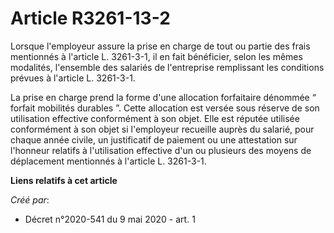 # Article R3261-13-2

Lorsque l'employeur assure la prise en charge de tout ou partie des frais mentionnés à l'article L. 3261-3-1, il en fait
bénéficier, selon les mêmes modalités, l'ensemble des salariés de l'entreprise remplissant les conditions prévues à l'article
L. 3261-3-1.

La prise en charge prend la forme d'une allocation forfaitaire dénommée “ forfait mobilités durables ”. Cette allocation est
versée sous réserve de son utilisation effective conformément à son objet. Elle est réputée utilisée conformément à son objet
si l'employeur recueille auprès du salarié, pour chaque année civile, un justificatif de paiement ou une attestation sur
l'honneur relatifs à l'utilisation effective d'un ou plusieurs des moyens de déplacement mentionnés à l'article L. 3261-3-1.

**Liens relatifs à cet article**

_Créé par_:

  - Décret n°2020-541 du 9 mai 2020 - art. 1

